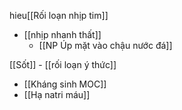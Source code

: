 hieu[[Rối loạn nhịp tim]]
- [[nhịp nhanh thất]]
	- [[NP Úp mặt vào chậu nước đá]]

[[Sốt]] - [[rối loạn ý thức]]
- [[Kháng sinh MOC]]
- [[Hạ natri máu]]
